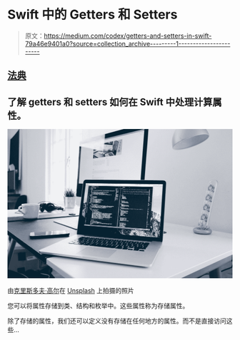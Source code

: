 # Swift 中的 Getters 和 Setters

> 原文：<https://medium.com/codex/getters-and-setters-in-swift-79a46e9401a0?source=collection_archive---------1----------------------->

## [法典](http://medium.com/codex)

## 了解 getters 和 setters 如何在 Swift 中处理计算属性。

![](img/ef8e0c52eaf06c90a321d1d61eb0cd5f.png)

由[克里斯多夫·高尔](https://unsplash.com/@cgower?utm_source=medium&utm_medium=referral)在 [Unsplash](https://unsplash.com?utm_source=medium&utm_medium=referral) 上拍摄的照片

您可以将属性存储到类、结构和枚举中。这些属性称为存储属性。

除了存储的属性，我们还可以定义没有存储在任何地方的属性。而不是直接访问这些…